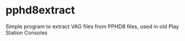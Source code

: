 # pphd8extract
Simple program to extract VAG files from PPHD8 files, used in old Play Station Consoles
